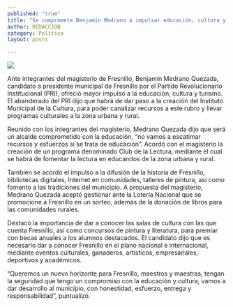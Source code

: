 ```yaml
---
published: "true"
title: "Se compromete Benjamín Medrano a impulsar educación, cultura y turismo"
author: REDACCION
category: Política
layout: posts

---
```


![](http://i.imgur.com/aS4PjLbm.jpg)

Ante integrantes del magisterio de Fresnillo, Benjamín Medrano Quezada, candidato a presidente municipal de Fresnillo por el Partido Revolucionario Institucional (PRI), ofreció mayor impulso a la educación, cultura y turismo.
El abanderado del PRI dijo que habrá de dar paso a la creación del Instituto Municipal de la Cultura, para poder canalizar recursos a este rubro y llevar
programas culturales a la zona urbana y rural. 

Reunido con los integrantes del magisterio, Medrano Quezada dijo que será un alcalde comprometido con la educación, “no vamos a escatimar recursos y esfuerzos si se trata de educación”.
Acordó con el magisterio la creación de un programa denominado Club de la Lectura, mediante el cual se habrá de fomentar la lectura en educandos de la zona urbana y rural.

También se acordó el impulso a la difusión de la historia de Fresnillo, bibliotecas digitales, Internet en comunidades, talleres de pintura, así como fomento a las tradiciones del municipio.
A propuesta del magisterio, Medrano Quezada aceptó gestionar ante la Lotería Nacional que se promocione a Fresnillo en un sorteo, además de la donación de libros para las comunidades rurales.

Destacó la importancia de dar a conocer las salas de cultura con las que cuenta Fresnillo, así como concursos de pintura y literatura, para premiar con becas anuales a los alumnos destacados.
El candidato dijo que es necesario dar a conocer Fresnillo en el plano nacional e internacional, mediante eventos culturales, ganaderos, artísticos, empresariales, deportivos y académicos. 

“Queremos un nuevo horizonte para Fresnillo, maestros y maestras, tengan la seguridad que tengo un compromiso con la educación y cultura, vamos a dar desarrollo al municipio, con honestidad, esfuerzo, entrega y responsabilidad”, puntualizó.
